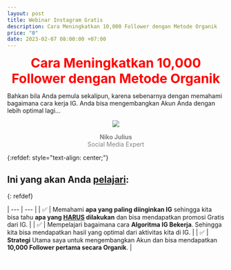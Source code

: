```yaml
---
layout: post
title: Webinar Instagram Gratis
description: Cara Meningkatkan 10,000 Follower dengan Metode Organik
price: "0"
date: 2023-02-07 08:00:00 +07:00
---
```


<center><span style="color:red;font-weight:700;font-size:30px">
	Cara Meningkatkan 10,000 Follower dengan Metode Organik
</span></center>

Bahkan bila Anda pemula sekalipun, karena sebenarnya dengan memahami bagaimana cara kerja IG. Anda bisa mengembangkan Akun Anda dengan lebih optimal lagi...

<p align="center">
  <img src="https://nikojulius.com/lp/assets/webinar-kelas-instagram-organik/images/nikojulius.png" />
</p>
<center><span style="color:grey;"><b>Niko Julius</b></span></center>
<center><span style="color:grey;">Social Media Expert</span></center>

{:refdef: style="text-align: center;"}
## Ini yang akan Anda <u>pelajari</u>:
{: refdef}

| --- | --- |
| ✅ | Memahami **apa yang paling diinginkan IG** sehingga kita bisa tahu **apa yang <u>HARUS</u> dilakukan** dan bisa mendapatkan promosi Gratis dari IG. |
| ✅ | Mempelajari bagaimana cara **Algoritma IG Bekerja**. Sehingga kita bisa mendapatkan hasil yang optimal dari aktivitas kita di IG. |
| ✅ | **Strategi** Utama saya untuk mengembangkan Akun dan bisa mendapatkan **10,000 Follower pertama secara Organik**. |

<a href="https://nikojulius.com/member/aff/go/muhnurulhakim?i=8" target="_blank" rel="noopener" class="bg-emerald-500 hover:bg-emerald-600 block py-3 px-4 rounded-lg w-full text-center mt-4" style="color:white;text-decoration:none">
				Daftar Sekarang
</a>

